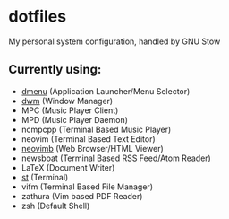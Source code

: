 # dotfiles
My personal system configuration, handled by GNU Stow

## Currently using:
* [dmenu](https://github.com/rafa-99/dmenu) (Application Launcher/Menu Selector)
* [dwm](https://github.com/rafa-99/dwm) (Window Manager)
* MPC (Music Player Client)
* MPD (Music Player Daemon)
* ncmpcpp (Terminal Based Music Player)
* neovim (Terminal Based Text Editor)
* [neovimb](https://github.com/rafa-99/neovimb) (Web Browser/HTML Viewer)
* newsboat (Terminal Based RSS Feed/Atom Reader)
* LaTeX (Document Writer)
* [st](https://github.com/rafa-99/st) (Terminal)
* vifm (Terminal Based File Manager)
* zathura (Vim based PDF Reader)
* zsh (Default Shell)
